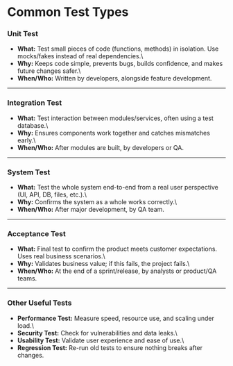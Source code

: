 # Common Test Types

### Unit Test

-   **What:** Test small pieces of code (functions, methods) in
    isolation. Use mocks/fakes instead of real dependencies.\
-   **Why:** Keeps code simple, prevents bugs, builds confidence, and
    makes future changes safer.\
-   **When/Who:** Written by developers, alongside feature development.

------------------------------------------------------------------------

### Integration Test

-   **What:** Test interaction between modules/services, often using a
    test database.\
-   **Why:** Ensures components work together and catches mismatches
    early.\
-   **When/Who:** After modules are built, by developers or QA.

------------------------------------------------------------------------

### System Test

-   **What:** Test the whole system end-to-end from a real user
    perspective (UI, API, DB, files, etc.).\
-   **Why:** Confirms the system as a whole works correctly.\
-   **When/Who:** After major development, by QA team.

------------------------------------------------------------------------

### Acceptance Test

-   **What:** Final test to confirm the product meets customer
    expectations. Uses real business scenarios.\
-   **Why:** Validates business value; if this fails, the project
    fails.\
-   **When/Who:** At the end of a sprint/release, by analysts or
    product/QA teams.

------------------------------------------------------------------------

### Other Useful Tests

-   **Performance Test:** Measure speed, resource use, and scaling under
    load.\
-   **Security Test:** Check for vulnerabilities and data leaks.\
-   **Usability Test:** Validate user experience and ease of use.\
-   **Regression Test:** Re-run old tests to ensure nothing breaks after
    changes.
